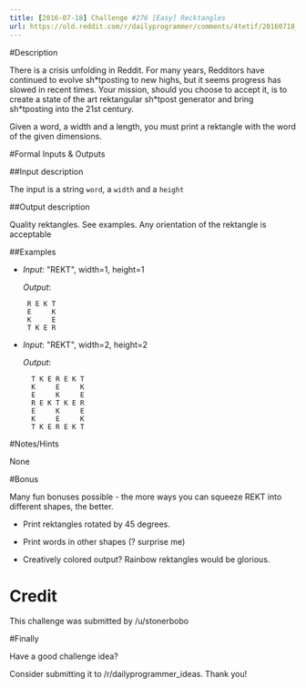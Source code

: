 ```yaml
---
title: [2016-07-18] Challenge #276 [Easy] Recktangles
url: https://old.reddit.com/r/dailyprogrammer/comments/4tetif/20160718_challenge_276_easy_recktangles/
---
```


#Description

There is a crisis unfolding in Reddit. For many years, Redditors have continued to evolve sh\*tposting to new highs, but it seems progress has slowed in recent times. Your mission, should you choose to accept it, is to create a state of the art rektangular sh\*tpost generator and bring sh\*tposting into the 21st century.

Given a word, a width and a length, you must print a rektangle with the word of the given dimensions.

#Formal Inputs &amp; Outputs

##Input description

The input is a string `word`, a `width` and a `height`

##Output description

Quality rektangles. See examples. Any orientation of the rektangle is acceptable

##Examples

*  *Input*: "REKT", width=1, height=1

    *Output*: 

        R E K T
        E     K
        K     E
        T K E R

* *Input*: "REKT", width=2, height=2
   
    *Output*:
      
        T K E R E K T
        K     E     K          
        E     K     E
        R E K T K E R
        E     K     E
        K     E     K
        T K E R E K T

#Notes/Hints

None

#Bonus

Many fun bonuses possible - the more ways you can squeeze REKT into different shapes, the better.

* Print rektangles rotated by 45 degrees.

* Print words in other shapes (? surprise me)

* Creatively colored output? Rainbow rektangles would be glorious.

# Credit

This challenge was submitted by /u/stonerbobo

#Finally

Have a good challenge idea?

Consider submitting it to /r/dailyprogrammer_ideas. Thank you!